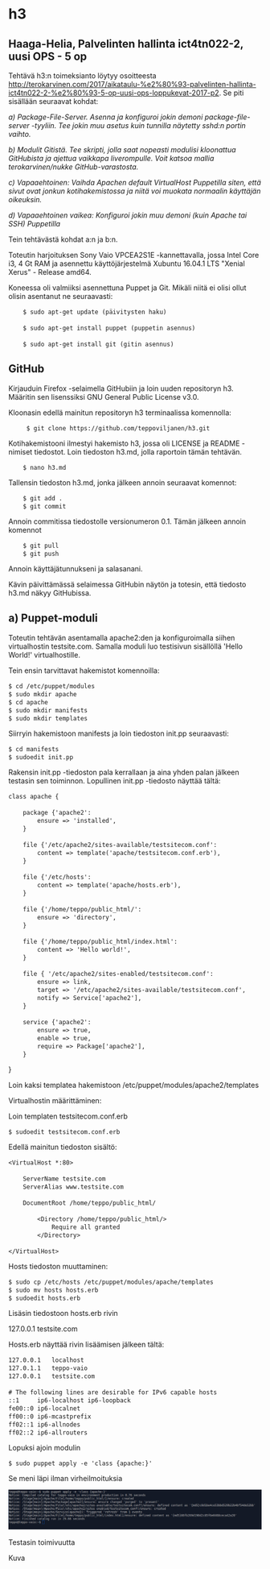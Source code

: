 # h3

## Haaga-Helia, Palvelinten hallinta ict4tn022-2, uusi OPS - 5 op

Tehtävä h3:n toimeksianto löytyy osoitteesta http://terokarvinen.com/2017/aikataulu-%e2%80%93-palvelinten-hallinta-ict4tn022-2-%e2%80%93-5-op-uusi-ops-loppukevat-2017-p2. Se piti sisällään seuraavat kohdat:

*a) Package-File-Server. Asenna ja konfiguroi jokin demoni package-file-server -tyyliin. Tee jokin muu asetus kuin tunnilla näytetty sshd:n portin vaihto.*

*b) Modulit Gitistä. Tee skripti, jolla saat nopeasti modulisi kloonattua GitHubista ja ajettua vaikkapa liverompulle. Voit katsoa mallia terokarvinen/nukke GitHub-varastosta.*

*c) Vapaaehtoinen: Vaihda Apachen default VirtualHost Puppetilla siten, että sivut ovat jonkun kotihakemistossa ja niitä voi muokata normaalin käyttäjän oikeuksin.*

*d) Vapaaehtoinen vaikea: Konfiguroi jokin muu demoni (kuin Apache tai SSH) Puppetilla*

Tein tehtävästä kohdat a:n ja b:n.

Toteutin harjoituksen Sony Vaio VPCEA2S1E -kannettavalla, jossa Intel Core i3, 4 Gt RAM ja asennettu käyttöjärjestelmä Xubuntu 16.04.1 LTS "Xenial Xerus" - Release amd64.

Koneessa oli valmiiksi asennettuna Puppet ja Git. Mikäli niitä ei olisi ollut olisin asentanut ne seuraavasti:

        $ sudo apt-get update (päivitysten haku)

        $ sudo apt-get install puppet (puppetin asennus)

        $ sudo apt-get install git (gitin asennus)


## GitHub

Kirjauduin Firefox -selaimella GitHubiin ja loin uuden repositoryn h3. Määritin sen lisenssiksi GNU General Public License v3.0.

Kloonasin edellä mainitun repositoryn h3 terminaalissa komennolla:

         $ git clone https://github.com/teppoviljanen/h3.git

Kotihakemistooni ilmestyi hakemisto h3, jossa oli LICENSE ja README -nimiset tiedostot.
Loin tiedoston h3.md, jolla raportoin tämän tehtävän.

        $ nano h3.md

Tallensin tiedoston h3.md, jonka jälkeen annoin seuraavat komennot:

        $ git add .
        $ git commit

Annoin commitissa tiedostolle versionumeron 0.1. Tämän jälkeen annoin komennot

        $ git pull
        $ git push

Annoin käyttäjätunnukseni ja salasanani.

Kävin päivittämässä selaimessa GitHubin näytön ja totesin, että tiedosto h3.md näkyy GitHubissa.


## a) Puppet-moduli

Toteutin tehtävän asentamalla apache2:den ja konfiguroimalla siihen virtualhostin testsite.com. Samalla moduli luo testisivun sisällöllä 'Hello World!' virtualhostille.

Tein ensin tarvittavat hakemistot komennoilla:

	$ cd /etc/puppet/modules
	$ sudo mkdir apache
	$ cd apache
	$ sudo mkdir manifests
	$ sudo mkdir templates

Siirryin hakemistoon manifests ja loin tiedoston init.pp seuraavasti:

	$ cd manifests
	$ sudoedit init.pp

Rakensin init.pp -tiedoston pala kerrallaan ja aina yhden palan jälkeen testasin sen toiminnon. Lopullinen init.pp -tiedosto näyttää tältä:

	class apache {

		package {'apache2':
			ensure => 'installed',
		}

		file {'/etc/apache2/sites-available/testsitecom.conf':
			content => template('apache/testsitecom.conf.erb'),
		}

		file {'/etc/hosts':
			content => template('apache/hosts.erb'),
		}

		file {'/home/teppo/public_html/':
			ensure => 'directory',
		}

		file {'/home/teppo/public_html/index.html':
			content => 'Hello world!',
		}

		file { '/etc/apache2/sites-enabled/testsitecom.conf':
			ensure => link,
			target => '/etc/apache2/sites-available/testsitecom.conf',
			notify => Service['apache2'],	
		}

		service {'apache2':
			ensure => true,
			enable => true,
			require => Package['apache2'],
		} 
}

Loin kaksi templatea hakemistoon /etc/puppet/modules/apache2/templates

Virtualhostin määrittäminen:

Loin templaten testsitecom.conf.erb

	$ sudoedit testsitecom.conf.erb

Edellä mainitun tiedoston sisältö:

	<VirtualHost *:80>

		ServerName testsite.com
		ServerAlias www.testsite.com

		DocumentRoot /home/teppo/public_html/

			<Directory /home/teppo/public_html/>
				Require all granted
			</Directory>

	</VirtualHost>

Hosts tiedoston muuttaminen:

	$ sudo cp /etc/hosts /etc/puppet/modules/apache/templates
	$ sudo mv hosts hosts.erb
	$ sudoedit hosts.erb

Lisäsin tiedostoon hosts.erb rivin 

127.0.0.1	testsite.com
 
Hosts.erb näyttää rivin lisäämisen jälkeen tältä:

	127.0.0.1	localhost
	127.0.1.1	teppo-vaio
	127.0.0.1	testsite.com
	
	# The following lines are desirable for IPv6 capable hosts
	::1     ip6-localhost ip6-loopback
	fe00::0 ip6-localnet
	ff00::0 ip6-mcastprefix
	ff02::1 ip6-allnodes
	ff02::2 ip6-allrouters

Lopuksi ajoin modulin

	$ sudo puppet apply -e 'class {apache:}'

Se meni läpi ilman virheilmoituksia

![Screenshot](Screenshot_apache2.png)

Testasin toimivuutta

Kuva
